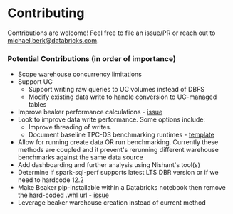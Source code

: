 # Contributing
Contributions are welcome! Feel free to file an issue/PR or reach out to michael.berk@databricks.com.

### Potential Contributions (in order of importance)
* Scope warehouse concurrency limitations
* Support UC
  * Support writing raw queries to UC volumes instead of DBFS
  * Modify existing data write to handle conversion to UC-managed tables
* Improve beaker performance calculations - [issue](https://github.com/goodwillpunning/beaker/issues/24)
* Look to improve data write performance. Some options include:
  * Improve threading of writes.
  * Document baseline TPC-DS benchmarking runtimes - [template](https://github.com/databricks/spark-sql-perf/blob/master/src/main/notebooks/tpcds_datagen.scala)
* Allow for running create data OR run benchmarking. Currently these methods are coupled and it prevent's rerunning different warehouse benchmarks against the same data source
* Add dashboarding and further analysis using Nishant's tool(s)
* Determine if spark-sql-perf supports latest LTS DBR version or if we need to hardcode 12.2
* Make Beaker pip-installable within a Databricks notebook then remove the hard-coded .whl url - [issue](https://github.com/goodwillpunning/beaker/issues/19)
* Leverage beaker warehouse creation instead of current method

